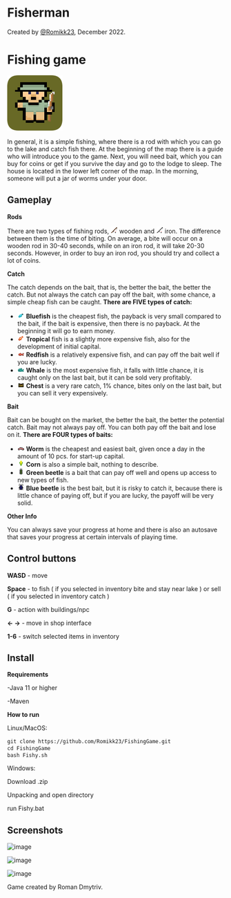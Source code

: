 # Fisherman
Created by [@Romikk23](https://t.me/Romiikk), December 2022.
# Fishing game #

<img src="https://github.com/Romikk23/FishingGame/blob/main/game/src/main/resources/textures/icon/icon_macOS.png" width="128" >

In general, it is a simple fishing, where there is a rod with which you can go to the lake and catch fish there. At the beginning of the map there is a guide who will introduce you to the game. Next, you will need bait, which you can buy for coins or get if you survive the day and go to the lodge to sleep. The house is located in the lower left corner of the map. In the morning, someone will put a jar of worms under your door.

## Gameplay ##

**Rods**

  There are two types of fishing rods, <img src="https://github.com/Romikk23/FishingGame/blob/main/game/src/main/resources/textures/hud/inventory_items/10.png" width="16" > wooden and <img src="https://github.com/Romikk23/FishingGame/blob/main/game/src/main/resources/textures/hud/inventory_items/13.png" width="16" > iron. The difference between them is the time of biting.
  On average, a bite will occur on a wooden rod in 30-40 seconds, while on an iron rod, it will take 20-30 seconds. However, in order to buy an iron rod, you should try and collect a lot of coins.

**Catch**

  The catch depends on the bait, that is, the better the bait, the better the catch. But not always the catch can pay off the bait, with some chance, a simple cheap fish can be caught.
  **There are **FIVE** types of catch:**
- <img src="https://github.com/Romikk23/FishingGame/blob/main/game/src/main/resources/textures/hud/inventory_items/12.png" width="16" > **Bluefish** is the cheapest fish, the payback is very small compared to the bait, if the bait is expensive, then there is no payback. At the beginning it will go to earn money.
- <img src="https://github.com/Romikk23/FishingGame/blob/main/game/src/main/resources/textures/hud/inventory_items/14.png" width="16" > **Tropical** fish is a slightly more expensive fish, also for the development of initial capital.
- <img src="https://github.com/Romikk23/FishingGame/blob/main/game/src/main/resources/textures/hud/inventory_items/16.png" width="16" > **Redfish** is a relatively expensive fish, and can pay off the bait well if you are lucky.
- <img src="https://github.com/Romikk23/FishingGame/blob/main/game/src/main/resources/textures/hud/inventory_items/15.png" width="16" > **Whale** is the most expensive fish, it falls with little chance, it is caught only on the last bait, but it can be sold very profitably.
- <img src="https://github.com/Romikk23/FishingGame/blob/main/game/src/main/resources/textures/hud/inventory_items/17.png" width="16" > **Chest** is a very rare catch, 1% chance, bites only on the last bait, but you can sell it very expensively.

**Bait**

  Bait can be bought on the market, the better the bait, the better the potential catch. Bait may not always pay off. You can both pay off the bait and lose on it.
  **There are FOUR types of baits:**
- <img src="https://github.com/Romikk23/FishingGame/blob/main/game/src/main/resources/textures/hud/inventory_items/11.png" width="16" > **Worm** is the cheapest and easiest bait, given once a day in the amount of 10 pcs. for start-up capital.
- <img src="https://github.com/Romikk23/FishingGame/blob/main/game/src/main/resources/textures/hud/inventory_items/20.png" width="16" > **Corn** is also a simple bait, nothing to describe.
- <img src="https://github.com/Romikk23/FishingGame/blob/main/game/src/main/resources/textures/hud/inventory_items/18.png" width="16" > **Green beetle** is a bait that can pay off well and opens up access to new types of fish.
- <img src="https://github.com/Romikk23/FishingGame/blob/main/game/src/main/resources/textures/hud/inventory_items/19.png" width="16" > **Blue beetle** is the best bait, but it is risky to catch it, because there is little chance of paying off, but if you are lucky, the payoff will be very solid.

**Other Info**

You can always save your progress at home and there is also an autosave that saves your progress at certain intervals of playing time.

## Control buttons ##

**WASD** - move

**Space** - to fish ( if you selected in inventory bite and stay near lake ) or sell ( if you selected in inventory catch )

**G** - action with buildings/npc

**← →** - move in shop interface 

**1-6** - switch selected items in inventory

## Install ##

**Requirements**

-Java 11 or higher

-Maven

**How to run**
    
Linux/MacOS:
   
    git clone https://github.com/Romikk23/FishingGame.git
    cd FishingGame
    bash Fishy.sh
  
Windows:

Download .zip

Unpacking and open directory

run Fishy.bat


## Screenshots ##

![image](https://user-images.githubusercontent.com/94647132/216158081-d27b410f-f0c4-4661-8953-fee075c80f7b.png)

![image](https://user-images.githubusercontent.com/94647132/216158346-bb7efe8d-51f8-44fe-80e5-3122fb93dfb2.png)

![image](https://user-images.githubusercontent.com/94647132/216158463-e2614f53-676c-4b4b-92d7-842d63c69c60.png)



Game created by Roman Dmytriv.

